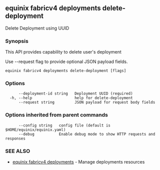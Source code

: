 ## equinix fabricv4 deployments delete-deployment

Delete Deployment using UUID

### Synopsis

This API provides capability to delete user's deployment

Use --request flag to provide optional JSON payload fields.

```
equinix fabricv4 deployments delete-deployment [flags]
```

### Options

```
      --deployment-id string   Deployment UUID (required)
  -h, --help                   help for delete-deployment
      --request string         JSON payload for request body fields
```

### Options inherited from parent commands

```
      --config string   config file (default is $HOME/equinix/equinix.yaml)
      --debug           Enable debug mode to show HTTP requests and responses
```

### SEE ALSO

* [equinix fabricv4 deployments](equinix_fabricv4_deployments.md)	 - Manage deployments resources

